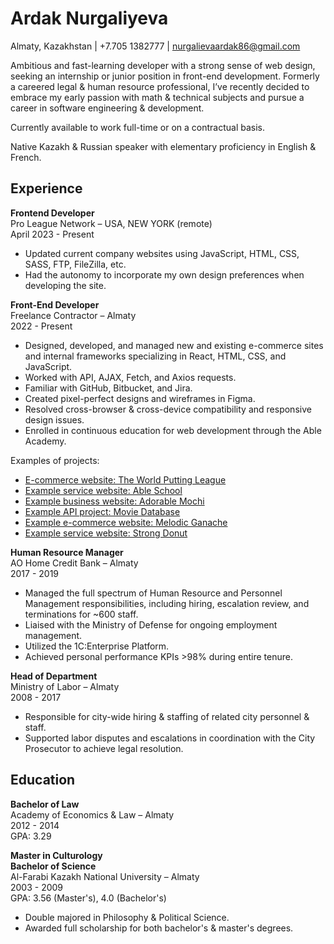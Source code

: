 # Ardak Nurgaliyeva

Almaty, Kazakhstan | +7.705 1382777 | nurgalievaardak86@gmail.com

Ambitious and fast-learning developer with a strong sense of web design, seeking an internship or junior position in front-end development. Formerly a careered legal & human resource professional, I’ve recently decided to embrace my early passion with math & technical subjects and pursue a career in software engineering & development.

Currently available to work full-time or on a contractual basis. 

Native Kazakh & Russian speaker with elementary proficiency in English & French.

## Experience

**Frontend Developer**  
Pro League Network – USA, NEW YORK (remote)  
April 2023 - Present

- Updated current company websites using JavaScript, HTML, CSS, SASS, FTP, FileZilla, etc.
- Had the autonomy to incorporate my own design preferences when developing the site.

**Front-End Developer**  
Freelance Contractor – Almaty  
2022 - Present

- Designed, developed, and managed new and existing e-commerce sites and internal frameworks specializing in React, HTML, CSS, and JavaScript.
- Worked with API, AJAX, Fetch, and Axios requests.
- Familiar with GitHub, Bitbucket, and Jira.
- Created pixel-perfect designs and wireframes in Figma.
- Resolved cross-browser & cross-device compatibility and responsive design issues.
- Enrolled in continuous education for web development through the Able Academy.

Examples of projects:

- [E-commerce website: The World Putting League](http://www.theworldputtingleague.com/)
- [Example service website: Able School](https://able-school-main.netlify.app)
- [Example business website: Adorable Mochi](https://adorable-mochi-650339.netlify.app)
- [Example API project: Movie Database](https://fabulous-platypus-7794d7.netlify.app)
- [Example e-commerce website: Melodic Ganache](https://melodic-ganache-ebd9bf.netlify.app)
- [Example service website: Strong Donut](https://strong-donut-cb3401.netlify.app)

**Human Resource Manager**  
AO Home Credit Bank – Almaty  
2017 - 2019

- Managed the full spectrum of Human Resource and Personnel Management responsibilities, including hiring, escalation review, and terminations for ~600 staff.
- Liaised with the Ministry of Defense for ongoing employment management.
- Utilized the 1C:Enterprise Platform.
- Achieved personal performance KPIs >98% during entire tenure.

**Head of Department**  
Ministry of Labor – Almaty  
2008 - 2017

- Responsible for city-wide hiring & staffing of related city personnel & staff.
- Supported labor disputes and escalations in coordination with the City Prosecutor to achieve legal resolution.

## Education

**Bachelor of Law**  
Academy of Economics & Law – Almaty  
2012 - 2014  
GPA: 3.29

**Master in Culturology**  
**Bachelor of Science**  
Al-Farabi Kazakh National University – Almaty  
2003 - 2009  
GPA: 3.56 (Master's), 4.0 (Bachelor's)

- Double majored in Philosophy & Political Science.
- Awarded full scholarship for both bachelor's & master's degrees.
